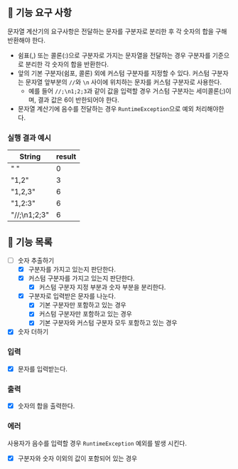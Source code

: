 ## 🚀 기능 요구 사항

문자열 계산기의 요구사항은 전달하는 문자를 구분자로 분리한 후 각 숫자의 합을 구해 반환해야 한다.

- 쉼표(,) 또는 콜론(:)으로 구분자로 가지는 문자열을 전달하는 경우 구분자를 기준으로 분리한 각 숫자의 합을 반환한다.
- 앞의 기본 구분자(쉼포, 콜론) 외에 커스텀 구분자를 지정할 수 있다. 커스텀 구분자는 문자열 앞부분의 `//`와 `\n` 사이에 위치하는 문자를 커스텀 구분자로 사용한다.
    - 예를 들어 `//;\n1;2;3`과 같이 값을 입력할 경우 거스텀 구분자는 세미콜론(;)이며, 결과 값은 6이 반한되어야 한다.
- 문자열 계산기에 음수를 전달하는 경우 `RuntimeException`으로 예외 처리해야한다.

### 실행 결과 예시

| String       | result |
|--------------|--------|
| " "          | 0      |
| "1,2"        | 3      |
| "1,2,3"      | 6      |
| "1,2:3"      | 6      |
| "//;\n1;2;3" | 6      |

## 🚀 기능 목록

-[ ] 숫자 추출하기
  - [x] 구분자를 가지고 있는지 판단한다.
  - [x] 커스텀 구분자를 가지고 있는지 판단한다.
    - [x] 커스텀 구분자 지정 부분과 숫자 부분을 분리한다.
  - [x] 구분자로 입력받은 문자를 나눈다.
    - [x] 기본 구분자만 포함하고 있는 경우
    - [x] 커스텀 구분자만 포함하고 있는 경우
    - [x] 기본 구분자와 커스텀 구분자 모두 포함하고 있는 경우
  
-[x] 숫자 더하기

### 입력
-[x] 문자를 입력받는다.

### 출력
-[x] 숫자의 합을 출력한다.

### 에러

사용자가 음수를 입력할 경우 `RuntimeException` 예외를 발생 시킨다.

- [x] 구분자와 숫자 이외의 값이 포함되어 있는 경우